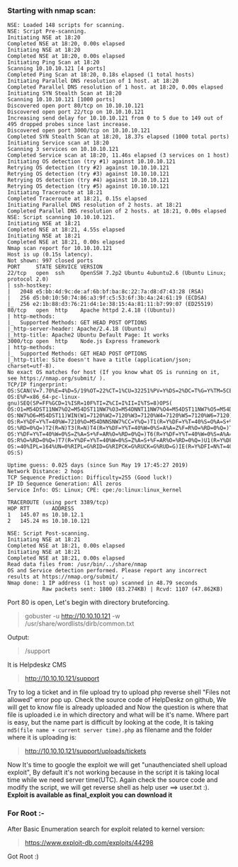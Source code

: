 ### Starting with nmap scan:
``` Starting Nmap 7.70 ( https://nmap.org ) at 2019-05-19 18:20 IST
NSE: Loaded 148 scripts for scanning.
NSE: Script Pre-scanning.
Initiating NSE at 18:20
Completed NSE at 18:20, 0.00s elapsed
Initiating NSE at 18:20
Completed NSE at 18:20, 0.00s elapsed
Initiating Ping Scan at 18:20
Scanning 10.10.10.121 [4 ports]
Completed Ping Scan at 18:20, 0.18s elapsed (1 total hosts)
Initiating Parallel DNS resolution of 1 host. at 18:20
Completed Parallel DNS resolution of 1 host. at 18:20, 0.00s elapsed
Initiating SYN Stealth Scan at 18:20
Scanning 10.10.10.121 [1000 ports]
Discovered open port 80/tcp on 10.10.10.121
Discovered open port 22/tcp on 10.10.10.121
Increasing send delay for 10.10.10.121 from 0 to 5 due to 149 out of 495 dropped probes since last increase.
Discovered open port 3000/tcp on 10.10.10.121
Completed SYN Stealth Scan at 18:20, 18.37s elapsed (1000 total ports)
Initiating Service scan at 18:20
Scanning 3 services on 10.10.10.121
Completed Service scan at 18:20, 11.46s elapsed (3 services on 1 host)
Initiating OS detection (try #1) against 10.10.10.121
Retrying OS detection (try #2) against 10.10.10.121
Retrying OS detection (try #3) against 10.10.10.121
Retrying OS detection (try #4) against 10.10.10.121
Retrying OS detection (try #5) against 10.10.10.121
Initiating Traceroute at 18:21
Completed Traceroute at 18:21, 0.15s elapsed
Initiating Parallel DNS resolution of 2 hosts. at 18:21
Completed Parallel DNS resolution of 2 hosts. at 18:21, 0.00s elapsed
NSE: Script scanning 10.10.10.121.
Initiating NSE at 18:21
Completed NSE at 18:21, 4.55s elapsed
Initiating NSE at 18:21
Completed NSE at 18:21, 0.00s elapsed
Nmap scan report for 10.10.10.121
Host is up (0.15s latency).
Not shown: 997 closed ports
PORT     STATE SERVICE VERSION
22/tcp   open  ssh     OpenSSH 7.2p2 Ubuntu 4ubuntu2.6 (Ubuntu Linux; protocol 2.0)
| ssh-hostkey: 
|   2048 e5:bb:4d:9c:de:af:6b:bf:ba:8c:22:7a:d8:d7:43:28 (RSA)
|   256 d5:b0:10:50:74:86:a3:9f:c5:53:6f:3b:4a:24:61:19 (ECDSA)
|_  256 e2:1b:88:d3:76:21:d4:1e:38:15:4a:81:11:b7:99:07 (ED25519)
80/tcp   open  http    Apache httpd 2.4.18 ((Ubuntu))
| http-methods: 
|_  Supported Methods: GET HEAD POST OPTIONS
|_http-server-header: Apache/2.4.18 (Ubuntu)
|_http-title: Apache2 Ubuntu Default Page: It works
3000/tcp open  http    Node.js Express framework
| http-methods: 
|_  Supported Methods: GET HEAD POST OPTIONS
|_http-title: Site doesn't have a title (application/json; charset=utf-8).
No exact OS matches for host (If you know what OS is running on it, see https://nmap.org/submit/ ).
TCP/IP fingerprint:
OS:SCAN(V=7.70%E=4%D=5/19%OT=22%CT=1%CU=32251%PV=Y%DS=2%DC=T%G=Y%TM=5CE1513
OS:E%P=x86_64-pc-linux-gnu)SEQ(SP=FF%GCD=1%ISR=10F%TI=Z%CI=I%II=I%TS=8)OPS(
OS:O1=M54DST11NW7%O2=M54DST11NW7%O3=M54DNNT11NW7%O4=M54DST11NW7%O5=M54DST11
OS:NW7%O6=M54DST11)WIN(W1=7120%W2=7120%W3=7120%W4=7120%W5=7120%W6=7120)ECN(
OS:R=Y%DF=Y%T=40%W=7210%O=M54DNNSNW7%CC=Y%Q=)T1(R=Y%DF=Y%T=40%S=O%A=S+%F=AS
OS:%RD=0%Q=)T2(R=N)T3(R=N)T4(R=Y%DF=Y%T=40%W=0%S=A%A=Z%F=R%O=%RD=0%Q=)T5(R=
OS:Y%DF=Y%T=40%W=0%S=Z%A=S+%F=AR%O=%RD=0%Q=)T6(R=Y%DF=Y%T=40%W=0%S=A%A=Z%F=
OS:R%O=%RD=0%Q=)T7(R=Y%DF=Y%T=40%W=0%S=Z%A=S+%F=AR%O=%RD=0%Q=)U1(R=Y%DF=N%T
OS:=40%IPL=164%UN=0%RIPL=G%RID=G%RIPCK=G%RUCK=G%RUD=G)IE(R=Y%DFI=N%T=40%CD=
OS:S)

Uptime guess: 0.025 days (since Sun May 19 17:45:27 2019)
Network Distance: 2 hops
TCP Sequence Prediction: Difficulty=255 (Good luck!)
IP ID Sequence Generation: All zeros
Service Info: OS: Linux; CPE: cpe:/o:linux:linux_kernel

TRACEROUTE (using port 3389/tcp)
HOP RTT       ADDRESS
1   145.07 ms 10.10.12.1
2   145.24 ms 10.10.10.121

NSE: Script Post-scanning.
Initiating NSE at 18:21
Completed NSE at 18:21, 0.00s elapsed
Initiating NSE at 18:21
Completed NSE at 18:21, 0.00s elapsed
Read data files from: /usr/bin/../share/nmap
OS and Service detection performed. Please report any incorrect results at https://nmap.org/submit/ .
Nmap done: 1 IP address (1 host up) scanned in 48.79 seconds
           Raw packets sent: 1800 (83.274KB) | Rcvd: 1107 (47.862KB)
```
Port 80 is open, Let's begin with directory bruteforcing.
> gobuster -u http://10.10.10.121 -w /usr/share/wordlists/dirb/common.txt

Output:
> /support

It is Helpdeskz CMS
> http://10.10.10.121/support

Try to log a ticket and in file upload try to upload php reverse shell "Files not allowed" error pop up.
Check the source code of HelpDeskz on github, We will get to know file is already uploaded and 
Now the question is where that file is uploaded i.e in which directory and what will be it's name.
Where part is easy, but the name part is difficult by looking at the code, It is taking `md5(file name + current server time).php` as filename and the folder where it is uploading is:

> http://10.10.10.121/support/uploads/tickets


Now It's time to google the exploit we will get "unauthenciated shell upload exploit", By default it's not working because in the script it is taking local time while we need server time(UTC).
Again check the source code and modify the script, we will get reverse shell as help user ==>  user.txt :).
<b> Exploit is available as final_exploit you can download it </b>

### For Root :-
After Basic Enumeration search for exploit related to kernel version: 
> https://www.exploit-db.com/exploits/44298

Got Root :)

